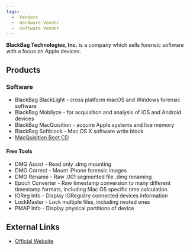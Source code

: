 ```yaml
---
tags:
  -  Vendors
  -  Hardware Vendor
  -  Software Vendor
---
```

**BlackBag Technologies, Inc.** is a company which sells forensic
software with a focus on Apple devices.

## Products

### Software

- BlackBag BlackLight - cross platform macOS and Windows forensic
  software
- BlackBag Mobilyze - for acquisition and analysis of iOS and Android
  devices
- BlackBag MacQuisition - acquire Apple systems and live memory
- BlackBag Softblock - Mac OS X software write block
- [MacQuisition Boot CD](macquisition_boot_cd.md)

#### Free Tools

- DMG Assist - Read only .dmg mounting
- DMG Correct - Mount iPhone forensic images
- DMG Rename - Raw .001 segmented file .dmg renaming
- Epoch Converter - Raw timestamp conversion to many different timestamp
  formats, including Mac OS specific time calculation
- IOReg Info - Display IORegistry connected devices information
- LockMaster - Lock multiple files, including nested ones
- PMAP Info - Display physical partitions of device

## External Links

- [Official Website](http://www.blackbagtech.com/)